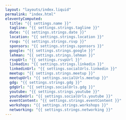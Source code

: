 ```yaml
---
layout: "layouts/index.liquid"
permalink: "index.html"
eleventyComputed:
  title: "{{ settings.name }}"
  tagline: "{{ settings.strings.tagline }}"
  date: "{{ settings.strings.date }}"
  location: "{{ settings.strings.location }}"
  rsvp: "{{ settings.strings.rsvp }}"
  sponsors: "{{ settings.strings.sponsors }}"
  google: "{{ settings.strings.google }}"
  lehman: "{{ settings.strings.lehman }}"
  rsvpUrl: "{{ settings.rsvpUrl }}"
  linkedin: "{{ settings.strings.linkedin }}"
  linkedinUrl: "{{ settings.socialUrls.linkedin }}"
  meetup: "{{ settings.strings.meetup }}"
  meetupUrl: "{{ settings.socialUrls.meetup }}"
  gdg: "{{ settings.strings.gdg }}"
  gdgUrl: "{{ settings.socialUrls.gdg }}"
  youtube: "{{ settings.strings.youtube }}"
  youtubeUrl: "{{ settings.socialUrls.youtube }}"
  eventContent: "{{ settings.strings.eventContent }}"
  workshops: "{{ settings.strings.workshops }}"
  networking: "{{ settings.strings.networking }}"
---
```

